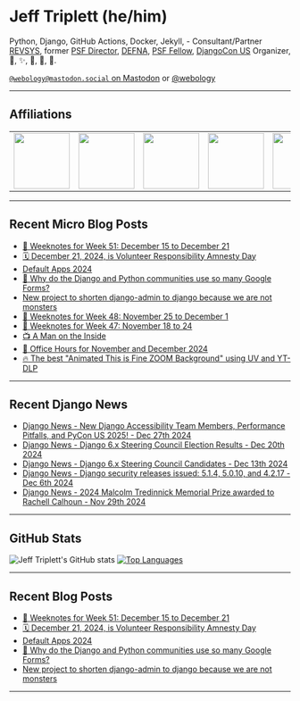 # Jeff Triplett (he/him)

Python, Django, GitHub Actions, Docker, Jekyll,  - Consultant/Partner [REVSYS][], former [PSF Director][], [DEFNA][], [PSF Fellow][], [DjangoCon US][] Organizer, 🏀, ✨, 💪, 🏃, 🤖.

<a href="https://mastodon.social/@webology" rel="me">`@webology@mastodon.social` on Mastodon</a> or <a href="https://twitter.com/webology">@webology</a>

<hr>

## Affiliations

<table border="0">
<tr>
<td><a href="https://github.com/revsys/"><img src="https://avatars.githubusercontent.com/u/308096?s=200&v=4" width="100px"></a></td>
<td><a href="https://github.com/psf/"><img src="https://avatars.githubusercontent.com/u/50630501?s=200&v=4" width="100px"></a></td>
<td><a href="https://github.com/djangocon/"><img src="https://avatars.githubusercontent.com/u/2891658?s=400&&v=4" width="100px"></a></td>
<td><a href="https://github.com/defna/"><img src="https://avatars.githubusercontent.com/u/13454395?s=200&v=4" width="100px"></a></td>
<td><a href="https://github.com/djangopackages/"><img src="https://avatars.githubusercontent.com/u/27385825?s=200&v=4" width="100px"></a></td>
</tr>
</table>

<hr>

## Recent Micro Blog Posts

<!--START_SECTION:micro-posts-->
* [🎄 Weeknotes for Week 51: December 15 to December 21](https:&#x2F;&#x2F;micro.webology.dev&#x2F;2024&#x2F;12&#x2F;22&#x2F;weeknotes-for-week-december-to.html)
* [🗓️ December 21, 2024, is Volunteer Responsibility Amnesty Day](https:&#x2F;&#x2F;micro.webology.dev&#x2F;2024&#x2F;12&#x2F;20&#x2F;december-is-volunteer.html)
* [Default Apps 2024](https:&#x2F;&#x2F;micro.webology.dev&#x2F;2024&#x2F;12&#x2F;19&#x2F;default-apps.html)
* [🤷 Why do the Django and Python communities use so many Google Forms? ](https:&#x2F;&#x2F;micro.webology.dev&#x2F;2024&#x2F;12&#x2F;17&#x2F;why-do-the.html)
* [New project to shorten django-admin to django because we are not monsters](https:&#x2F;&#x2F;micro.webology.dev&#x2F;2024&#x2F;12&#x2F;14&#x2F;new-project-to.html)
* [📓 Weeknotes for Week 48: November 25 to December 1](https:&#x2F;&#x2F;micro.webology.dev&#x2F;2024&#x2F;12&#x2F;01&#x2F;weeknotes-for-week.html)
* [📓 Weeknotes for Week 47: November 18 to 24](https:&#x2F;&#x2F;micro.webology.dev&#x2F;2024&#x2F;11&#x2F;25&#x2F;weeknotes-for-week.html)
* [📺 A Man on the Inside](https:&#x2F;&#x2F;micro.webology.dev&#x2F;2024&#x2F;11&#x2F;22&#x2F;a-man-on.html)
* [📅 Office Hours for November and December 2024](https:&#x2F;&#x2F;micro.webology.dev&#x2F;2024&#x2F;11&#x2F;19&#x2F;office-hours-for.html)
* [🔥 The best &quot;Animated This is Fine ZOOM Background&quot; using UV and YT-DLP](https:&#x2F;&#x2F;micro.webology.dev&#x2F;2024&#x2F;11&#x2F;08&#x2F;the-best-animated.html)
<!--END_SECTION:micro-posts-->

<hr>

## Recent Django News

<!--START_SECTION:news-->
* [Django News - New Django Accessibility Team Members, Performance Pitfalls, and PyCon US 2025! - Dec 27th 2024](https:&#x2F;&#x2F;django-news.com&#x2F;issues&#x2F;265)
* [Django News - Django 6.x Steering Council Election Results - Dec 20th 2024](https:&#x2F;&#x2F;django-news.com&#x2F;issues&#x2F;264)
* [Django News - Django 6.x Steering Council Candidates - Dec 13th 2024](https:&#x2F;&#x2F;django-news.com&#x2F;issues&#x2F;263)
* [Django News - Django security releases issued: 5.1.4, 5.0.10, and 4.2.17 - Dec 6th 2024](https:&#x2F;&#x2F;django-news.com&#x2F;issues&#x2F;262)
* [Django News - 2024 Malcolm Tredinnick Memorial Prize awarded to Rachell Calhoun - Nov 29th 2024](https:&#x2F;&#x2F;django-news.com&#x2F;issues&#x2F;261)
<!--END_SECTION:news-->

<hr>

## GitHub Stats

![Jeff Triplett's GitHub stats](https://github-readme-stats.vercel.app/api?username=jefftriplett&show_icons=&private_count=true&theme=dracula)  [![Top Languages](https://github-readme-stats.vercel.app/api/top-langs/?username=jefftriplett&layout=compact&theme=dracula)]()

<hr>

## Recent Blog Posts

<!--START_SECTION:posts-->
* [🎄 Weeknotes for Week 51: December 15 to December 21](https:&#x2F;&#x2F;jefftriplett.com&#x2F;2024&#x2F;weeknotes-for-week-51-december-15-to-december-21&#x2F;)
* [🗓️ December 21, 2024, is Volunteer Responsibility Amnesty Day](https:&#x2F;&#x2F;jefftriplett.com&#x2F;2024&#x2F;december-21-2024-is-volunteer-responsibility-amnesty-day&#x2F;)
* [Default Apps 2024](https:&#x2F;&#x2F;jefftriplett.com&#x2F;2024&#x2F;default-apps-2024&#x2F;)
* [🤷 Why do the Django and Python communities use so many Google Forms?](https:&#x2F;&#x2F;jefftriplett.com&#x2F;2024&#x2F;why-do-the-django-and-python-communities-use-so-many-google-forms&#x2F;)
* [New project to shorten django-admin to django because we are not monsters](https:&#x2F;&#x2F;jefftriplett.com&#x2F;2024&#x2F;new-project-to-shorten-django-admin-to-django-because-we-are-not-monsters&#x2F;)
<!--END_SECTION:posts-->

<hr>

[DEFNA]: https://www.defna.org/
[DjangoCon US]: http://djangocon.us/
[PSF Director]: https://www.python.org/psf/members/#board-of-directors
[REVSYS]: https://www.revsys.com/
[PSF Fellow]: https://www.python.org/psf/fellows/
